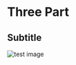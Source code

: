 # Three Part
## Subtitle

![test image](https://res.cloudinary.com/dyzmnhqpr/image/upload/v1585177799/sample.jpg)
